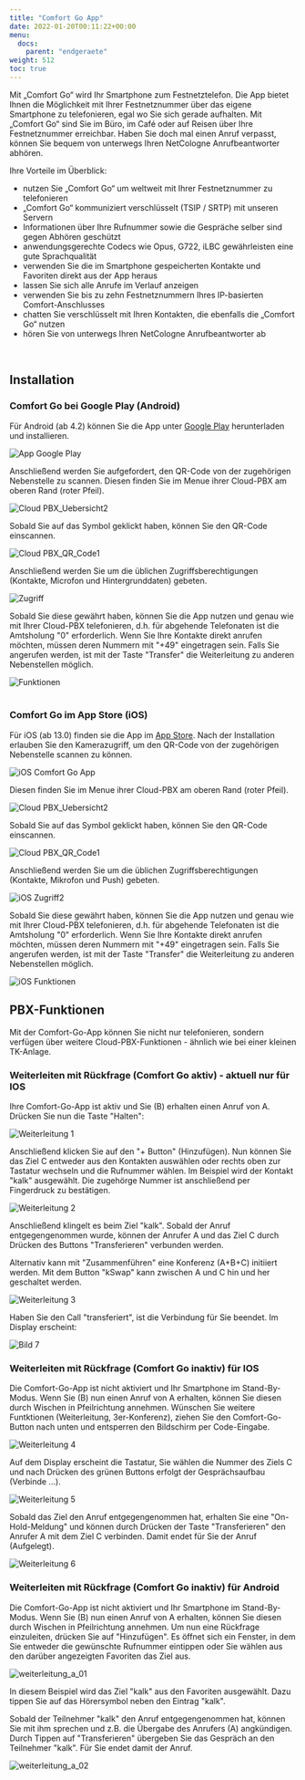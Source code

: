 ```yaml
---
title: "Comfort Go App"
date: 2022-01-20T00:11:22+00:00
menu:
  docs:
    parent: "endgeraete"
weight: 512
toc: true
---
```

Mit „Comfort Go“ wird Ihr Smartphone zum Festnetztelefon. Die App bietet Ihnen die Möglichkeit mit Ihrer Festnetznummer über das eigene Smartphone zu telefonieren, egal wo Sie sich gerade aufhalten. Mit „Comfort Go“ sind Sie im Büro, im Café oder auf Reisen über Ihre Festnetznummer erreichbar. Haben Sie doch mal einen Anruf verpasst, können Sie bequem von unterwegs Ihren NetCologne Anrufbeantworter abhören.

Ihre Vorteile im Überblick:

* nutzen Sie „Comfort Go“ um weltweit mit Ihrer Festnetznummer zu telefonieren 
* „Comfort Go“ kommuniziert verschlüsselt (TSIP / SRTP) mit unseren Servern 
* Informationen über Ihre Rufnummer sowie die Gespräche selber sind gegen Abhören geschützt 
* anwendungsgerechte Codecs wie Opus, G722, iLBC gewährleisten eine gute Sprachqualität 
* verwenden Sie die im Smartphone gespeicherten Kontakte und Favoriten direkt aus der App heraus 
* lassen Sie sich alle Anrufe im Verlauf anzeigen 
* verwenden Sie bis zu zehn Festnetznummern Ihres IP-basierten Comfort-Anschlusses 
* chatten Sie verschlüsselt mit Ihren Kontakten, die ebenfalls die „Comfort Go“ nutzen 
* hören Sie von unterwegs Ihren NetCologne Anrufbeantworter ab<br>
<br>

## Installation

### Comfort Go bei Google Play (Android)

Für Android (ab 4.2) können Sie die App unter [Google Play](https://play.google.com/store/apps/details?id=de.netcologne.hometogo&hl=de&gl=US) herunterladen und installieren.

![App Google Play](https://user-images.githubusercontent.com/98753538/169261390-61447d26-e5b7-4297-be0a-e64ecd3b4aa5.jpg)

Anschließend werden Sie aufgefordert, den QR-Code von der zugehörigen Nebenstelle zu scannen. Diesen finden Sie im Menue ihrer Cloud-PBX am oberen Rand (roter Pfeil).

![Cloud PBX_Uebersicht2](https://user-images.githubusercontent.com/98753538/169230239-f24efc0b-9633-4713-ae8d-0196c0a560ed.jpg)

Sobald Sie auf das Symbol geklickt haben, können Sie den QR-Code einscannen.

![Cloud PBX_QR_Code1](https://user-images.githubusercontent.com/98753538/169230789-4dac34ef-d995-45ee-a15a-be3a7f933591.jpg)

Anschließend werden Sie um die üblichen Zugriffsberechtigungen (Kontakte, Microfon und Hintergrunddaten) gebeten.

![Zugriff](https://user-images.githubusercontent.com/98753538/169234986-406640bf-5dec-46e2-ae07-ae9dc6057e7b.jpg)

Sobald Sie diese gewährt haben, können Sie die App nutzen und genau wie mit Ihrer Cloud-PBX telefonieren, d.h. für abgehende Telefonaten ist die Amtsholung "0" erforderlich. Wenn Sie Ihre Kontakte direkt anrufen möchten, müssen deren Nummern mit "+49" eingetragen sein. Falls Sie angerufen werden, ist mit der Taste "Transfer" die Weiterleitung zu anderen Nebenstellen möglich.

![Funktionen](https://user-images.githubusercontent.com/98753538/169236252-fdb10320-1c51-4f78-a547-f32a13f180c1.jpg)<br>
<br>

### Comfort Go im App Store (iOS)

Für iOS (ab 13.0) finden sie die App im [App Store](https://apps.apple.com/de/app/comfort-go-ihre-sip-festnetznummer-f%C3%BCr-unterwegs/id1047120037). Nach der Installation erlauben Sie den Kamerazugriff, um den QR-Code von der zugehörigen Nebenstelle scannen zu können.

![iOS Comfort Go App](https://user-images.githubusercontent.com/98753538/169789714-43ceb944-5991-430c-a7da-a28840f6484b.jpg)

Diesen finden Sie im Menue ihrer Cloud-PBX am oberen Rand (roter Pfeil).

![Cloud PBX_Uebersicht2](https://user-images.githubusercontent.com/98753538/169230239-f24efc0b-9633-4713-ae8d-0196c0a560ed.jpg)

Sobald Sie auf das Symbol geklickt haben, können Sie den QR-Code einscannen.

![Cloud PBX_QR_Code1](https://user-images.githubusercontent.com/98753538/169230789-4dac34ef-d995-45ee-a15a-be3a7f933591.jpg)

Anschließend werden Sie um die üblichen Zugriffsberechtigungen (Kontakte, Mikrofon und Push) gebeten.

![iOS Zugriff2](https://user-images.githubusercontent.com/98753538/174999578-9c2ec802-fc65-465d-90a3-8b4bd4734b46.jpg)

Sobald Sie diese gewährt haben, können Sie die App nutzen und genau wie mit Ihrer Cloud-PBX telefonieren, d.h. für abgehende Telefonaten ist die Amtsholung "0" erforderlich. Wenn Sie Ihre Kontakte direkt anrufen möchten, müssen deren Nummern mit "+49" eingetragen sein. Falls Sie angerufen werden, ist mit der Taste "Transfer" die Weiterleitung zu anderen Nebenstellen möglich.

![iOS Funktionen](https://user-images.githubusercontent.com/98753538/169789156-eb121fa9-3bf4-4411-84ea-06d9d9bda438.jpg)

## PBX-Funktionen

Mit der Comfort-Go-App können Sie nicht nur telefonieren, sondern verfügen über weitere Cloud-PBX-Funktionen - ähnlich wie bei einer kleinen TK-Anlage.

### Weiterleiten mit Rückfrage (Comfort Go aktiv) - aktuell nur für IOS

Ihre Comfort-Go-App ist aktiv und Sie (B) erhalten einen Anruf von A. Drücken Sie nun die Taste "Halten":

![Weiterleitung 1](https://github.com/NetCologne/cloudpbx-docs/assets/98753538/97ef19f8-ac8c-4055-a32c-119066590580)

Anschließend klicken Sie auf den "+ Button" (Hinzufügen). Nun können Sie das Ziel C entweder aus den Kontakten auswählen oder rechts oben zur Tastatur wechseln und die Rufnummer wählen. Im Beispiel wird der Kontakt "kalk" ausgewählt. Die zugehörge Nummer ist anschließend per Fingerdruck zu bestätigen.

![Weiterleitung 2](https://github.com/NetCologne/cloudpbx-docs/assets/98753538/baa1910d-c303-42b0-85e8-c13b102bb075)

Anschließend klingelt es beim Ziel "kalk". Sobald der Anruf entgegengenommen wurde, können der Anrufer A und das Ziel C durch Drücken des Buttons "Transferieren" verbunden werden. 

Alternativ kann mit "Zusammenführen" eine Konferenz (A+B+C) initiiert werden. Mit dem Button "kSwap" kann zwischen A und C hin und her geschaltet werden.

![Weiterleitung 3](https://github.com/NetCologne/cloudpbx-docs/assets/98753538/624dc7fa-ddb8-45e9-9910-0a249995c91d)

Haben Sie den Call "transferiert", ist die Verbindung für Sie beendet. Im Display erscheint:

![Bild 7](https://github.com/NetCologne/cloudpbx-docs/assets/98753538/cd34623a-fa69-4b82-869b-328f8905025e)

### Weiterleiten mit Rückfrage (Comfort Go inaktiv) für IOS

Die Comfort-Go-App ist nicht aktiviert und Ihr Smartphone im Stand-By-Modus. Wenn Sie (B) nun einen Anruf von A erhalten, können Sie diesen durch Wischen in Pfeilrichtung annehmen. Wünschen Sie weitere Funtktionen (Weiterleitung, 3er-Konferenz), ziehen Sie den Comfort-Go-Button nach unten und entsperren den Bildschirm per Code-Eingabe.

![Weiterleitung 4](https://github.com/NetCologne/cloudpbx-docs/assets/98753538/467f8fdc-6bdd-4258-9739-445e6fb914bb)

Auf dem Display erscheint die Tastatur, Sie wählen die Nummer des Ziels C und nach Drücken des grünen Buttons erfolgt der Gesprächsaufbau (Verbinde ...).

![Weiterleitung 5](https://github.com/NetCologne/cloudpbx-docs/assets/98753538/eadd5f3a-86f9-456f-a79f-eaa3c70a20a2)

Sobald das Ziel den Anruf entgegengenommen hat, erhalten Sie eine "On-Hold-Meldung" und können durch Drücken der Taste "Transferieren" den Anrufer A mit dem Ziel C verbinden. Damit endet für Sie der Anruf (Aufgelegt).

![Weiterleitung 6](https://github.com/NetCologne/cloudpbx-docs/assets/98753538/593107f5-93d8-46be-9776-2562d5ae58ec)


### Weiterleiten mit Rückfrage (Comfort Go inaktiv) für Android

Die Comfort-Go-App ist nicht aktiviert und Ihr Smartphone im Stand-By-Modus. Wenn Sie (B) nun einen Anruf von A erhalten, können Sie diesen durch Wischen in Pfeilrichtung annehmen. Um nun eine Rückfrage einzuleiten, drücken Sie auf "Hinzufügen". Es öffnet sich ein Fenster, in dem Sie entweder die gewünschte Rufnummer eintippen oder Sie wählen aus den darüber angezeigten Favoriten das Ziel aus.

![weiterleitung_a_01](https://github.com/NetCologne/cloudpbx-docs/assets/99875470/ff52f59d-1dc6-4f79-bf25-0e5afc0f61a3)

In diesem Beispiel wird das Ziel "kalk" aus den Favoriten ausgewählt. Dazu tippen Sie auf das Hörersymbol neben den Eintrag "kalk".

Sobald der Teilnehmer "kalk" den Anruf entgegengenommen hat, können Sie mit ihm sprechen und z.B. die Übergabe des Anrufers (A) angkündigen. Durch Tippen auf "Transferieren" übergeben Sie das Gespräch an den Teilnehmer "kalk". Für Sie endet damit der Anruf.

![weiterleitung_a_02](https://github.com/NetCologne/cloudpbx-docs/assets/99875470/cf6995a9-12d1-46bb-b1e6-898efc7e1def)

